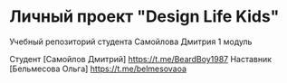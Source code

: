 # Личный проект "Design Life Kids"

Учебный репозиторий студента Самойлова Дмитрия 1 модуль

Студент [Самойлов Дмитрий] https://t.me/BeardBoy1987
Наставник [Бельмесова Ольга] https://t.me/belmesovaoa
